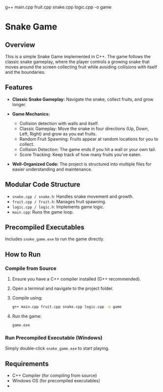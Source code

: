 g++ main.cpp fruit.cpp snake.cpp logic.cpp -o game
# Snake Game

## Overview

This is a simple Snake Game implemented in C++. The game follows the classic snake gameplay, where the player controls a growing snake that moves around the screen collecting fruit while avoiding collisions with itself and the boundaries.

## Features

*   **Classic Snake Gameplay:** Navigate the snake, collect fruits, and grow longer.

*   **Game Mechanics:**
    *   Collision detection with walls and itself.
    *   Classic Gameplay: Move the snake in four directions (Up, Down, Left, Right) and grow as you eat fruits.
    *   Random Fruit Spawning: Fruits appear at random locations for you to collect.
    *   Collision Detection: The game ends if you hit a wall or your own tail.
    *   Score Tracking: Keep track of how many fruits you've eaten.

*   **Well-Organized Code:** The project is structured into multiple files for easier understanding and maintenance.

## Modular Code Structure

*   `snake.cpp / snake.h`: Handles snake movement and growth.
*   `fruit.cpp / fruit.h`: Manages fruit spawning.
*   `logic.cpp / logic.h`: Implements game logic.
*   `main.cpp`: Runs the game loop.

## Precompiled Executables

Includes `snake_game.exe` to run the game directly.

## How to Run

### Compile from Source

1.  Ensure you have a C++ compiler installed (G++ recommended).
2.  Open a terminal and navigate to the project folder.
3.  Compile using:

    ```bash
    g++ main.cpp fruit.cpp snake.cpp logic.cpp -o game 
    ```

4.  Run the game:

    ```bash
    game.exe
    ```

### Run Precompiled Executable (Windows)

Simply double-click `snake_game.exe` to start playing.

## Requirements

*   C++ Compiler (for compiling from source)
*   Windows OS (for precompiled executables)
*   
